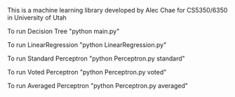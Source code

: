 This is a machine learning library developed by Alec Chae for CS5350/6350 in University of Utah

To run Decision Tree "python main.py"

To run LinearRegression "python LinearRegression.py"

To run Standard Perceptron "python Perceptron.py standard"

To run Voted Perceptron "python Perceptron.py voted"

To run Averaged Perceptron "python Perceptron.py averaged"